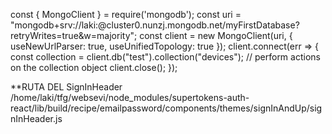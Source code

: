 
const { MongoClient } = require('mongodb');
const uri = "mongodb+srv://laki:<password>@cluster0.nunzj.mongodb.net/myFirstDatabase?retryWrites=true&w=majority";
const client = new MongoClient(uri, { useNewUrlParser: true, useUnifiedTopology: true });
client.connect(err => {
  const collection = client.db("test").collection("devices");
  // perform actions on the collection object
  client.close();
});


**RUTA DEL SignInHeader
/home/laki/tfg/websevi/node_modules/supertokens-auth-react/lib/build/recipe/emailpassword/components/themes/signInAndUp/signInHeader.js